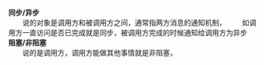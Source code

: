**同步/异步**   
　　说的对象是调用方和被调用方之间，通常指两方消息的通知机制，
　　如调用方一直访问是否已完成就是同步，被调用方完成的时候通知给调用方为异步   
**阻塞/非阻塞**   
　　说的是调用方，调用方能做其他事情就是非阻塞，
